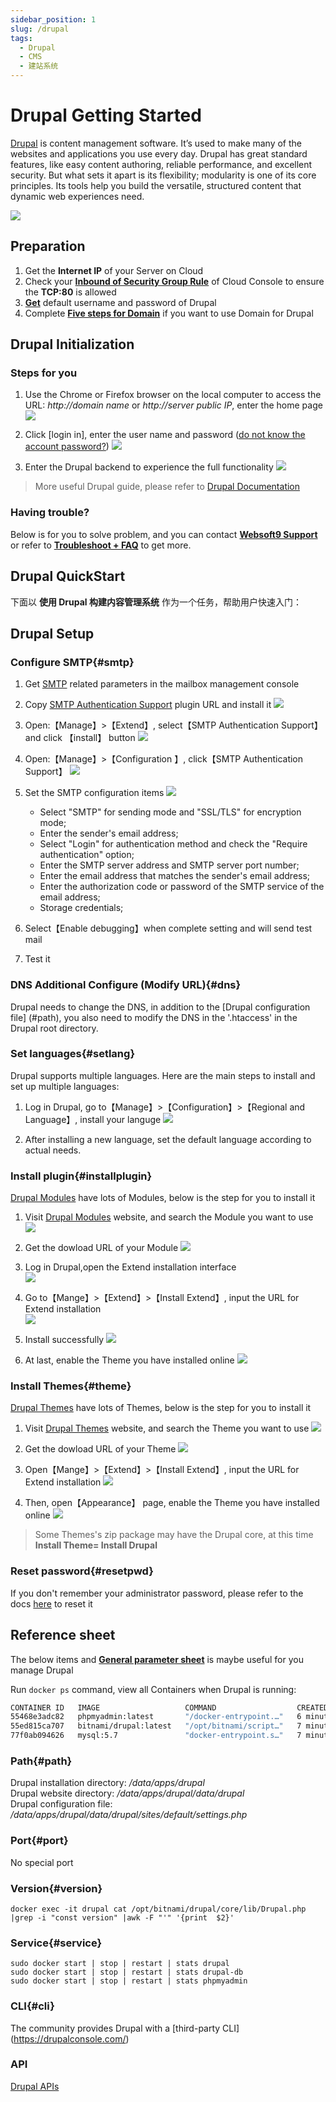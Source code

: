 ```yaml
---
sidebar_position: 1
slug: /drupal
tags:
  - Drupal
  - CMS
  - 建站系统
---
```


# Drupal Getting Started

[Drupal](https://www.drupal.org/)  is content management software. It’s used to make many of the websites and applications you use every day. Drupal has great standard features, like easy content authoring, reliable performance, and excellent security. But what sets it apart is its flexibility; modularity is one of its core principles. Its tools help you build the versatile, structured content that dynamic web experiences need.

![](https://libs.websoft9.com/Websoft9/DocsPicture/zh/drupal/drupal-gui-websoft9.png)


## Preparation

1. Get the **Internet IP** of your Server on Cloud
2. Check your **[Inbound of Security Group Rule](./administrator/firewall#security)** of Cloud Console to ensure the **TCP:80** is allowed
3. **[Get](./user/credentials)** default username and password of Drupal
4. Complete **[Five steps for Domain](./administrator/domain_step)** if you want to use Domain for Drupal
 

## Drupal Initialization

### Steps for you

1. Use the Chrome or Firefox browser on the local computer to access the URL: *http://domain name* or *http://server public IP*, enter the home page
     ![](https://libs.websoft9.com/Websoft9/DocsPicture/zh/drupal/drupal-main-websoft9.png)

2. Click [login in], enter the user name and password ([do not know the account password?](./user/credentials))
     ![](https://libs.websoft9.com/Websoft9/DocsPicture/zh/drupal/drupal-install1-websoft9.png)

3. Enter the Drupal backend to experience the full functionality
     ![](https://libs.websoft9.com/Websoft9/DocsPicture/zh/drupal/drupal-boardpage-websoft9.png)

> More useful Drupal guide, please refer to [Drupal Documentation](https://www.drupal.org/documentation)

### Having trouble?

Below is for you to solve problem, and you can contact **[Websoft9 Support](./helpdesk)** or refer to **[Troubleshoot + FAQ](./faq#setup)** to get more.  

## Drupal QuickStart

下面以 **使用 Drupal 构建内容管理系统** 作为一个任务，帮助用户快速入门：

## Drupal Setup

### Configure SMTP{#smtp}

1. Get [SMTP](./administrator/smtp) related parameters in the mailbox management console  

2. Copy [SMTP Authentication Support](https://www.drupal.org/project/smtp) plugin URL and install it
   ![](https://libs.websoft9.com/Websoft9/DocsPicture/en/drupal/drupal-installsmtp001-websoft9.png)

3. Open:【Manage】>【Extend】, select【SMTP Authentication Support】and click 【install】 button
   ![](https://libs.websoft9.com/Websoft9/DocsPicture/en/drupal/drupal-installsmtp002-websoft9.png)

4. Open:【Manage】>【Configuration 】, click【SMTP Authentication Support】
   ![](https://libs.websoft9.com/Websoft9/DocsPicture/en/drupal/drupal-setsmtp001-websoft9.png)

5. Set the SMTP configuration items
   ![](https://libs.websoft9.com/Websoft9/DocsPicture/en/drupal/drupal-setsmtp002-websoft9.png)
   
    * Select "SMTP" for sending mode and "SSL/TLS" for encryption mode;  
    * Enter the sender's email address;  
    * Select "Login" for authentication method and check the "Require authentication" option;  
    * Enter the SMTP server address and SMTP server port number;  
    * Enter the email address that matches the sender's email address;  
    * Enter the authorization code or password of the SMTP service of the email address;  
    * Storage credentials;  


6. Select【Enable debugging】when complete setting and will send test mail

4. Test it

### DNS Additional Configure (Modify URL){#dns}

Drupal needs to change the DNS, in addition to the [Drupal configuration file] (#path), you also need to modify the DNS in the '.htaccess' in the Drupal root directory.

### Set languages{#setlang}

Drupal supports multiple languages. Here are the main steps to install and set up multiple languages:

1. Log in Drupal, go to【Manage】>【Configuration】>【Regional and Language】, install your languge
  ![](https://libs.websoft9.com/Websoft9/DocsPicture/en/drupal/drupal-addlanguage-websoft9.png)

2. After installing a new language, set the default language according to actual needs.

### Install plugin{#installplugin}

[Drupal Modules](https://www.drupal.org/project/project_module) have lots of Modules, below is the step for you to install it

1. Visit [Drupal Modules](https://www.drupal.org/project/project_module) website, and search the Module you want to use
   ![](https://libs.websoft9.com/Websoft9/DocsPicture/en/drupal/drupal-searchformodule-websoft9.png)

2. Get the dowload URL of your Module
   ![](https://libs.websoft9.com/Websoft9/DocsPicture/en/drupal/drupal-dlmodule-websoft9.png)

3. Log in Drupal,open the Extend installation interface  
   ![](https://libs.websoft9.com/Websoft9/DocsPicture/en/drupal/drupal-extend-websoft9.png)

4. Go to【Mange】>【Extend】>【Install Extend】, input the URL for Extend installation  
   ![](https://libs.websoft9.com/Websoft9/DocsPicture/en/drupal/drupal-install_manager_module-websoft9.png)

5. Install successfully
   ![](https://libs.websoft9.com/Websoft9/DocsPicture/en/drupal/drupal-moduleinstalled-websoft9.png)

6. At last, enable the Theme you have installed online
   ![](https://libs.websoft9.com/Websoft9/DocsPicture/en/drupal/drupal-enablemodule-websoft9.png)

### Install Themes{#theme}

[Drupal Themes](https://www.drupal.org/project/project_theme) have lots of Themes, below is the step for you to install it

1. Visit [Drupal Themes](https://www.drupal.org/project/project_theme) website, and search the Theme you want to use
   ![](https://libs.websoft9.com/Websoft9/DocsPicture/zh/drupal/drupal-searchthemes-websoft9.png)

2. Get the dowload URL of your Theme
   ![](https://libs.websoft9.com/Websoft9/DocsPicture/zh/drupal/drupal-themesurl-websoft9.png)

3. Open【Mange】>【Extend】>【Install Extend】, input the URL for Extend installation 
   ![](https://libs.websoft9.com/Websoft9/DocsPicture/en/drupal/drupal-install_manager_module-websoft9.png)

4. Then, open【Appearance】 page, enable the Theme you have installed online
   ![](https://libs.websoft9.com/Websoft9/DocsPicture/en/drupal/drupal-completeinstall-theme-websoft9.png)

> Some Themes's zip package may have the Drupal core, at this time **Install Theme= Install Drupal**

### Reset password{#resetpwd}

If you don't remember your administrator password, please refer to the docs [here](https://www.drupal.org/node/44164) to reset it

## Reference sheet

The below items and **[General parameter sheet](./administrator/parameter)** is maybe useful for you manage Drupal

Run `docker ps` command, view all Containers when Drupal is running:

```bash
CONTAINER ID   IMAGE                   COMMAND                  CREATED         STATUS         PORTS                                                  NAMES
55468e3adc82   phpmyadmin:latest       "/docker-entrypoint.…"   6 minutes ago   Up 6 minutes   0.0.0.0:9090->80/tcp, :::9090->80/tcp                  phpmyadmin
55ed815ca707   bitnami/drupal:latest   "/opt/bitnami/script…"   7 minutes ago   Up 7 minutes   8443/tcp, 0.0.0.0:9001->8080/tcp, :::9001->8080/tcp    drupal
77f0ab094626   mysql:5.7               "docker-entrypoint.s…"   7 minutes ago   Up 7 minutes   0.0.0.0:3306->3306/tcp, :::3306->3306/tcp, 33060/tcp   drupal-db

```

### Path{#path}

Drupal installation directory: */data/apps/drupal*  
Drupal website directory: */data/apps/drupal/data/drupal*  
Drupal configuration file: */data/apps/drupal/data/drupal/sites/default/settings.php*

### Port{#port}

No special port

### Version{#version}

```
docker exec -it drupal cat /opt/bitnami/drupal/core/lib/Drupal.php |grep -i "const version" |awk -F "'" '{print  $2}'
```

### Service{#service}

```shell
sudo docker start | stop | restart | stats drupal
sudo docker start | stop | restart | stats drupal-db
sudo docker start | stop | restart | stats phpmyadmin
```

### CLI{#cli}

The community provides Drupal with a [third-party CLI] (https://drupalconsole.com/) 

### API

[Drupal APIs](https://www.drupal.org/docs/drupal-apis)